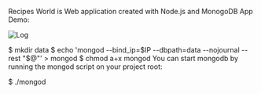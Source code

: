
Recipes World is Web application created with Node.js and MonogoDB
App Demo:

![Log](http://i.giphy.com/l0Fecb1gR0bjqMKw8.gif)


$ mkdir data
$ echo 'mongod --bind_ip=$IP --dbpath=data --nojournal --rest "$@"' > mongod
$ chmod a+x mongod
You can start mongodb by running the mongod script on your project root:

$ ./mongod
